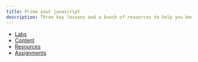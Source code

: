 ```yaml
---
title: Prime your javascript
description: Three key lessons and a bunch of resources to help you become a better programmer.
---
```


* [Labs](labs)
* [Content](content)
* [Resources](resources)
* [Assignments](assignment_ideas)
